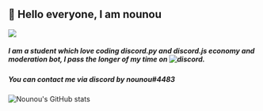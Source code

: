 ## 👋 Hello everyone, I am nounou

![](https://komarev.com/ghpvc/?username=nounouthereal&label=Profile+Views)

##### I am a student which love coding discord.py and discord.js economy and moderation bot, I pass the longer of my time on ![discord](https://discord.com).
##### You can contact me via discord by nounou#4483
![Nounou's GitHub stats](https://github-readme-stats.vercel.app/api?username=nounouthereal&show_icons=true&theme=cobalt)
